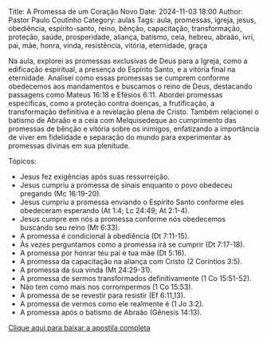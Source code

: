 Title: A Promessa de um Coração Novo
Date: 2024-11-03 18:00
Author: Pastor Paulo Coutinho
Category: aulas
Tags: aula, promessas, igreja, jesus, obediência, espírito-santo, reino, bênção, capacitação, transformação, proteção, saúde, prosperidade, aliança, batismo, ceia, hebreu, abraão, ivri, pai, mãe, honra, vinda, resistência, vitória, eternidade, graça

Na aula, explorei as promessas exclusivas de Deus para a Igreja, como a edificação espiritual, a presença do Espírito Santo, e a vitória final na eternidade. Analisei como essas promessas se cumprem conforme obedecemos aos mandamentos e buscamos o reino de Deus, destacando passagens como Mateus 16:18 e Efésios 6:11. Abordei promessas específicas, como a proteção contra doenças, a frutificação, a transformação definitiva e a revelação plena de Cristo. Também relacionei o batismo de Abraão e a ceia com Melquisedeque ao cumprimento das promessas de bênção e vitória sobre os inimigos, enfatizando a importância de viver em fidelidade e separação do mundo para experimentar as promessas divinas em sua plenitude.

Tópicos:

- Jesus fez exigências após suas ressurreição.
- Jesus cumpriu a promessa de sinais enquanto o povo obedeceu pregando (Mc 16:19-20).
- Jesus cumpriu a promessa enviando o Espírito Santo conforme eles obedeceram esperando (At 1:4; Lc 24:49; At 2:1-4).
- Jesus cumpre em nós a promessa conforme nós obedecemos buscando seu reino (Mt 6:33).
- A promessa é condicional à obediência (Dt 7:11-15).
- Às vezes perguntamos como a promessa irá se cumprir (Dt 7:17-18).
- A promessa por honrar teu pai e tua mãe (Dt 5:16).
- A promessa da capacitação na aliança com Cristo (2 Coríntios 3:5).
- A promessa da sua vinda (Mt 24:29-31).
- A promessa de sermos transformados definitivamente (1 Co 15:51-52).
- Não tem como mais nos corrompermos (1 Co 15:53).
- A promessa de se revestir para resistir (Ef 6:11,13).
- A promessa de vermos como ele realmente é (1 Jo 3:2).
- A promessa após o batismo de Abraão (Gênesis 14:13).

[Clique aqui para baixar a apostila completa](https://www.dropbox.com/scl/fi/43rfzaitsfwh1yasu6fs9/Aula-EBD-As-promessas-de-Deus-para-a-Igreja-03_11_2024.pdf?rlkey=4xjnnfnxo6c992o8uq2wo5d2w&dl=1)
